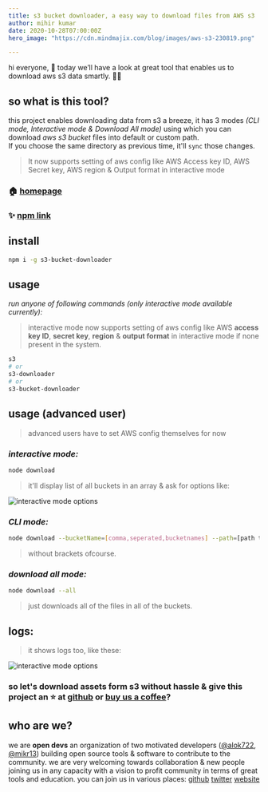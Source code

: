 ```yaml
---
title: s3 bucket downloader, a easy way to download files from AWS s3
author: mihir kumar
date: 2020-10-28T07:00:00Z
hero_image: "https://cdn.mindmajix.com/blog/images/aws-s3-230819.png"

---
```

hi everyone, 👋
today we’ll have a look at great tool that enables us to download aws s3 data smartly. 👨‍💻

## so what is this tool?

this project enables downloading data from s3 a breeze, it has 3 modes _(CLI mode, Interactive mode & Download All mode)_ using which you can download _aws s3 bucket_ files into default or custom path.<br/>
If you choose the same directory as previous time, it'll `sync` those changes.

> It now supports setting of aws config like AWS Access key ID, AWS Secret key, AWS region & Output format in interactive mode

### 🏠 [homepage](https://github.com/open-devs/S3-Bucket-Download/#README)

### ✨ [npm link](https://www.npmjs.com/package/s3-bucket-downloader)

## install

```sh
npm i -g s3-bucket-downloader
```

## usage

_run anyone of following commands (only interactive mode available currently):_

> interactive mode now supports setting of aws config like AWS **access key ID**, **secret key**, **region** & **output format** in interactive mode if none present in the system.

```sh
s3
# or
s3-downloader
# or
s3-bucket-downloader
```

## usage (advanced user)

> advanced users have to set AWS config themselves for now

### _interactive mode:_

```sh
node download
```

> it'll display list of all buckets in an array & ask for options like:

![interactive mode options](../images/interactive-mode.png)

### _CLI mode:_

```sh
node download --bucketName=[comma,seperated,bucketnames] --path=[path to save to for ex: ../data]
```

> without brackets ofcourse.

### _download all mode:_

```sh
node download --all
```

> just downloads all of the files in all of the buckets.

## logs:

>it shows logs too, like these:

![interactive mode options](../images/logs.png)

### so let's download assets form s3 without hassle & give this project an ⭐ at [github](https://github.com/open-devs/S3-Bucket-Download) or [buy us a coffee](https://www.buymeacoffee.com/opendevs)?

## who are we?

we are **open devs** an organization of two motivated developers ([@alok722](https://github.com/alok722), [@mikr13](https://github.com/mikr13)) building open source tools & software to contribute to the community. we are very welcoming towards collaboration & new people joining us in any capacity with a vision to profit community in terms of great tools and education.
you can join us in various places:
[github](https://github.com/open-devs)
[twitter](https://twitter.com/opendevs_2020)
[website](https://opendevs.in)

